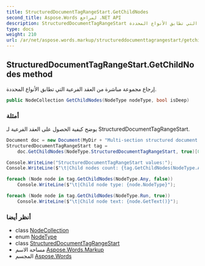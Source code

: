 ```yaml
---
title: StructuredDocumentTagRangeStart.GetChildNodes
second_title: Aspose.Words لمراجع .NET API
description: StructuredDocumentTagRangeStart طريقة. إرجاع مجموعة مباشرة من العقد الفرعية التي تطابق الأنواع المحددة.
type: docs
weight: 210
url: /ar/net/aspose.words.markup/structureddocumenttagrangestart/getchildnodes/
---
```

## StructuredDocumentTagRangeStart.GetChildNodes method

إرجاع مجموعة مباشرة من العقد الفرعية التي تطابق الأنواع المحددة.

```csharp
public NodeCollection GetChildNodes(NodeType nodeType, bool isDeep)
```

### أمثلة

يوضح كيفية الحصول على العقد الفرعية لـ StructuredDocumentTagRangeStart.

```csharp
Document doc = new Document(MyDir + "Multi-section structured document tags.docx");
StructuredDocumentTagRangeStart tag =
    doc.GetChildNodes(NodeType.StructuredDocumentTagRangeStart, true)[0] as StructuredDocumentTagRangeStart;

Console.WriteLine("StructuredDocumentTagRangeStart values:");
Console.WriteLine($"\t|Child nodes count: {tag.GetChildNodes(NodeType.Any, false).Count}\n");

foreach (Node node in tag.GetChildNodes(NodeType.Any, false))
    Console.WriteLine($"\t|Child node type: {node.NodeType}");

foreach (Node node in tag.GetChildNodes(NodeType.Run, true))
    Console.WriteLine($"\t|Child node text: {node.GetText()}");
```

### أنظر أيضا

* class [NodeCollection](../../../aspose.words/nodecollection/)
* enum [NodeType](../../../aspose.words/nodetype/)
* class [StructuredDocumentTagRangeStart](../)
* مساحة الاسم [Aspose.Words.Markup](../../structureddocumenttagrangestart/)
* المجسم [Aspose.Words](../../../)


